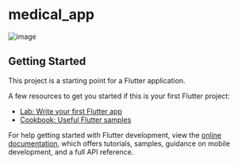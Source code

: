 # medical_app

![image](https://github.com/KarimNour0/Medical_App/assets/105466596/f872cc58-bb67-4f70-b963-2c46e82b8a85)

## Getting Started

This project is a starting point for a Flutter application.

A few resources to get you started if this is your first Flutter project:

- [Lab: Write your first Flutter app](https://docs.flutter.dev/get-started/codelab)
- [Cookbook: Useful Flutter samples](https://docs.flutter.dev/cookbook)

For help getting started with Flutter development, view the
[online documentation](https://docs.flutter.dev/), which offers tutorials,
samples, guidance on mobile development, and a full API reference.
